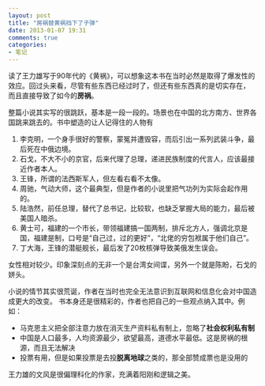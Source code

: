 ```yaml
---
layout: post
title: "房祸替黄祸挡下了子弹"
date: 2013-01-07 19:31
comments: true
categories: 
- 笔记
---
```


读了王力雄写于90年代的《黄祸》，可以想象这本书在当时必然是取得了爆发性的效应。回过头来看，尽管有些东西已经过时了，但还有些东西真的是切实存在，
而且直接导致了如今的**房祸**。

整篇小说其实写的很跳跃，基本是一段一段的。场景也在中国的北方南方、世界各国跳来跳去的。书中塑造的让人记得住的人物有

1. 李克明，一个身手很好的警察，蒙冤并遭毁容，而后引出一系列武装斗争，最后死在中俄边境。  
2. 石戈，不大不小的京官，后来代理了总理，递进民族制度的代言人，应该最接近作者本人。  
3. 王锋，所谓的法西斯军人，但左看右看不太像。  
4. 周驰，气动大师，这个最典型，但是作者的小说里把气功列为实际会起作用的。  
5. 陆浩然，前任总理，替代了总书记，比较软，也缺乏掌握大局的能力，最后被美国人暗杀。  
6. 黄士可，福建的一个市长，带领福建搞一国两制，排斥北方人，强调北京是国，福建是制，口号是“自己过，过的更好”，“北佬的穷包袱属于他们自己”。  
7. 丁大海，王锋的潜艇舰长，最后发了20枚核弹导致美俄发生误会。  

女性相对较少。印象深刻点的无非一个是台湾女间谍，另外一个就是陈盼，石戈的姘头。  

小说的情节其实很荒诞，作者在当时也完全无法意识到互联网和信息化会对中国造成更大的改变。
书本身还是很精彩的，作者也把自己的一些观点纳入其中。例如：

* 马克思主义把全部注意力放在消灭生产资料私有制上，忽略了**社会权利私有制**  
* 中国是人口最多，人均资源最少，欲望最高，道德水平最低。这是房祸的根源，而且无法解决  
* 投票有用，但是如果投票是去投**脱离地球**之类的，那全部赞成票也是没用的  

王力雄的文风是很偏理科化的作家，充满着阳刚和逻辑之美。